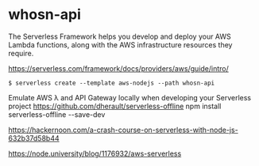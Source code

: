 # whosn-api

The Serverless Framework helps you develop and deploy your AWS Lambda functions, along with the AWS infrastructure resources they require.

https://serverless.com/framework/docs/providers/aws/guide/intro/

```
$ serverless create --template aws-nodejs --path whosn-api
```

Emulate AWS λ and API Gateway locally when developing your Serverless project
https://github.com/dherault/serverless-offline
npm install serverless-offline --save-dev


https://hackernoon.com/a-crash-course-on-serverless-with-node-js-632b37d58b44

https://node.university/blog/1176932/aws-serverless
